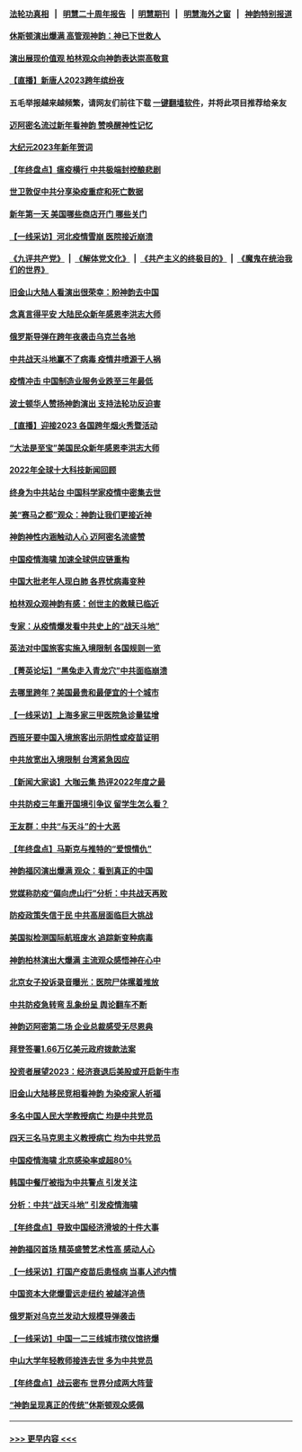 #### [法轮功真相](https://github.com/gfw-breaker/truth/blob/master/README.md?t=0) &nbsp;&nbsp;|&nbsp;&nbsp; [明慧二十周年报告](https://github.com/gfw-breaker/mh-reports/blob/master/README.md?t=0) &nbsp;&nbsp;|&nbsp;&nbsp;[明慧期刊](https://github.com/gfw-breaker/mh-qikan) &nbsp;&nbsp;|&nbsp;&nbsp; [明慧海外之窗](https://github.com/gfw-breaker/mh-news/blob/master/README.md?t=0) &nbsp;&nbsp;|&nbsp;&nbsp; [神韵特别报道](https://github.com/gfw-breaker/mh-news/blob/master/shenyun.md?t=0)
#### [休斯顿演出爆满 高管观神韵：神已下世救人](../pages/nf4514/n13896766.md?t=01011843) 
#### [演出展现价值观 柏林观众向神韵表达崇高敬意](../pages/nf4514/n13896611.md?t=01011843) 
#### [【直播】新唐人2023跨年缤纷夜](../pages/nf4514/n13894666.md?t=01011843) 
#### 五毛举报越来越频繁，请网友们前往下载 [一键翻墙软件](https://github.com/gfw-breaker/ssr-accounts)，并将此项目推荐给亲友
#### [迈阿密名流过新年看神韵 赞唤醒神性记忆](../pages/nf4514/n13896661.md?t=01011843) 
#### [大纪元2023年新年贺词](../pages/nf4514/n13894513.md?t=01011843) 
#### [【年终盘点】瘟疫横行 中共极端封控酿悲剧](../pages/nf4514/n13896504.md?t=01011843) 
#### [世卫敦促中共分享染疫重症和死亡数据](../pages/nf4514/n13896494.md?t=01011843) 
#### [新年第一天 美国哪些商店开门 哪些关门](../pages/nf4514/n13896531.md?t=01011843) 
#### [【一线采访】河北疫情雪崩 医院接近崩溃](../pages/nf4514/n13896032.md?t=01011843) 
#### [《九评共产党》](https://github.com/begood0513/9ping.md/blob/master/README.md) &nbsp;|&nbsp; [《解体党文化》](../../../../jtdwh.md/blob/master/README.md)  &nbsp;|&nbsp; [《共产主义的终极目的》](../../../../gczydzjmd.md/blob/master/README.md) &nbsp;|&nbsp; [《魔鬼在统治我们的世界》](../../../../mgztzwmdsj.md/blob/master/README.md) 
#### [旧金山大陆人看演出很荣幸：盼神韵去中国](../pages/nf4514/n13896395.md?t=01011843) 
#### [念真言得平安 大陆民众新年感恩李洪志大师](../pages/nf4514/n13894509.md?t=01011843) 
#### [俄罗斯导弹在跨年夜袭击乌克兰各地](../pages/nf4514/n13896501.md?t=01011843) 
#### [中共战天斗地赢不了病毒 疫情井喷源于人祸](../pages/nf4514/n13895825.md?t=01011843) 
#### [疫情冲击 中国制造业服务业跌至三年最低](../pages/nf4514/n13896495.md?t=01011843) 
#### [波士顿华人赞扬神韵演出 支持法轮功反迫害](../pages/nf4514/n13896345.md?t=01011843) 
#### [【直播】迎接2023 各国跨年烟火秀暨活动](../pages/nf4514/n13894210.md?t=01011843) 
#### [“大法是至宝”美国民众新年感恩李洪志大师](../pages/nf4514/n13895026.md?t=01011843) 
#### [2022年全球十大科技新闻回顾](../pages/nf4514/n13895853.md?t=01011843) 
#### [终身为中共站台 中国科学家疫情中密集去世](../pages/nf4514/n13896298.md?t=01011843) 
#### [美“赛马之都”观众：神韵让我们更接近神](../pages/nf4514/n13896282.md?t=01011843) 
#### [神韵神性内涵触动人心 迈阿密名流盛赞](../pages/nf4514/n13896085.md?t=01011843) 
#### [中国疫情海啸 加速全球供应链重构](../pages/nf4514/n13896058.md?t=01011843) 
#### [中国大批老年人现白肺 各界忧病毒变种](../pages/nf4514/n13895907.md?t=01011843) 
#### [柏林观众观神韵有感：创世主的救赎已临近](../pages/nf4514/n13895819.md?t=01011843) 
#### [专家：从疫情爆发看中共史上的“战天斗地”](../pages/nf4514/n13895470.md?t=01011843) 
#### [英法对中国旅客实施入境限制 各国规则一览](../pages/nf4514/n13895639.md?t=01011843) 
#### [【菁英论坛】“黑兔走入青龙穴”中共面临崩溃](../pages/nf4514/n13895575.md?t=01011843) 
#### [去哪里跨年？美国最贵和最便宜的十个城市](../pages/nf4514/n13895532.md?t=01011843) 
#### [【一线采访】上海多家三甲医院急诊量猛增](../pages/nf4514/n13895499.md?t=01011843) 
#### [西班牙要中国入境旅客出示阴性或疫苗证明](../pages/nf4514/n13894694.md?t=01011843) 
#### [中共放宽出入境限制 台湾紧急因应](../pages/nf4514/n13895554.md?t=01011843) 
#### [【新闻大家谈】大咖云集 热评2022年度之最](../pages/nf4514/n13895469.md?t=01011843) 
#### [中共防疫三年重开国境引争议 留学生怎么看？](../pages/nf4514/n13895442.md?t=01011843) 
#### [王友群：中共“与天斗”的十大恶](../pages/nf4514/n13895040.md?t=01011843) 
#### [【年终盘点】马斯克与推特的“爱恨情仇”](../pages/nf4514/n13893800.md?t=01011843) 
#### [神韵福冈演出爆满 观众：看到真正的中国](../pages/nf4514/n13895362.md?t=01011843) 
#### [党媒称防疫“偏向虎山行”分析：中共战天再败](../pages/nf4514/n13894577.md?t=01011843) 
#### [防疫政策失信于民 中共高层面临巨大挑战](../pages/nf4514/n13894627.md?t=01011843) 
#### [美国拟检测国际航班废水 追踪新变种病毒](../pages/nf4514/n13895092.md?t=01011843) 
#### [神韵柏林演出大爆满 主流观众感悟神在心中](../pages/nf4514/n13894653.md?t=01011843) 
#### [北京女子投诉录音曝光：医院尸体摞着堆放](../pages/nf4514/n13895124.md?t=01011843) 
#### [中共防疫急转弯 乱象纷呈 舆论翻车不断](../pages/nf4514/n13894280.md?t=01011843) 
#### [神韵迈阿密第二场 企业总裁感受无尽恩典](../pages/nf4514/n13895133.md?t=01011843) 
#### [拜登签署1.66万亿美元政府拨款法案](../pages/nf4514/n13894915.md?t=01011843) 
#### [投资者展望2023：经济衰退后美股或开启新牛市](../pages/nf4514/n13894818.md?t=01011843) 
#### [旧金山大陆移民竞相看神韵 为染疫家人祈福](../pages/nf4514/n13895048.md?t=01011843) 
#### [多名中国人民大学教授病亡 均是中共党员](../pages/nf4514/n13894877.md?t=01011843) 
#### [四天三名马克思主义教授病亡 均为中共党员](../pages/nf4514/n13894656.md?t=01011843) 
#### [中国疫情海啸 北京感染率或超80%](../pages/nf4514/n13894673.md?t=01011843) 
#### [韩国中餐厅被指为中共警点 引发关注](../pages/nf4514/n13894339.md?t=01011843) 
#### [分析：中共“战天斗地” 引发疫情海啸](../pages/nf4514/n13893833.md?t=01011843) 
#### [【年终盘点】导致中国经济滑坡的十件大事](../pages/nf4514/n13893109.md?t=01011843) 
#### [神韵福冈首场 精英盛赞艺术性高 感动人心](../pages/nf4514/n13894566.md?t=01011843) 
#### [【一线采访】打国产疫苗后患怪病 当事人述内情](../pages/nf4514/n13894302.md?t=01011843) 
#### [中国资本大佬爆雷远走纽约 被越洋追债](../pages/nf4514/n13894098.md?t=01011843) 
#### [俄罗斯对乌克兰发动大规模导弹袭击](../pages/nf4514/n13894449.md?t=01011843) 
#### [【一线采访】中国一二三线城市殡仪馆挤爆](../pages/nf4514/n13894487.md?t=01011843) 
#### [中山大学年轻教师接连去世 多为中共党员](../pages/nf4514/n13894464.md?t=01011843) 
#### [【年终盘点】战云密布 世界分成两大阵营](../pages/nf4514/n13891187.md?t=01011843) 
#### [“神韵呈现真正的传统”休斯顿观众感佩](../pages/nf4514/n13894242.md?t=01011843) 

----
#### [ >>> 更早内容 <<< ](../indexes/nf4514-earlier.md)
